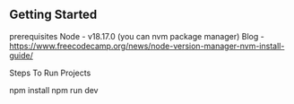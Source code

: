 ## Getting Started

prerequisites
Node - v18.17.0 (you can nvm package manager)
Blog - https://www.freecodecamp.org/news/node-version-manager-nvm-install-guide/


Steps To Run Projects

npm install
npm run dev

